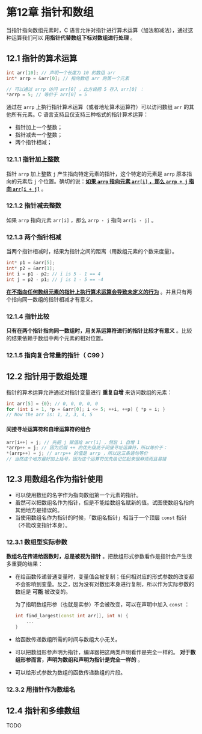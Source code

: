 # 第12章 指针和数组

当指针指向数组元素时，C 语言允许对指针进行算术运算（加法和减法），通过这种运算我们可以 **用指针代替数组下标对数组进行处理** 。

## 12.1 指针的算术运算

```C++
int arr[10]; // 声明一个长度为 10 的数组 arr
int* arrp = &arr[0]; // 指向数组 arr 的第一个元素

// 可以通过 arrp 访问 arr[0] ，比方说把 5 存入 arr[0] ：
*arrp = 5; // 等价于 arr[0] = 5
```

通过在 `arrp` 上执行指针算术运算（或者地址算术运算符）可以访问数组 `arr` 的其他所有元素。C 语言支持且仅支持三种格式的指针算术运算：

* 指针加上一个整数；
* 指针减去一个整数；
* 两个指针相减；

### 12.1.1 指针加上整数

指针 `arrp` 加上整数 `j` 产生指向特定元素的指针，这个特定的元素是 `arrp` 原本指向的元素后 `j` 个位置。确切的说：**<u>如果 `arrp` 指向元素 `arr[i]` ，那么 `arrp + j` 指向 `arr[i + j]`</u>** 。

### 12.1.2 指针减去整数

如果 `arrp` 指向元素 `arr[i]` ，那么 `arrp - j` 指向 `arr[i - j]` 。

### 12.1.3 两个指针相减

当两个指针相减时，结果为指针之间的距离（用数组元素的个数来度量）。

```C++
int* p1 = &arr[5];
int* p2 = &arr[1];
int i = p1 - p2; // i is 5 - 1 == 4
int j = p2 - p1; // j is 1 - 5 == -4
```

**<u>在不指向任何数组元素的指针上执行算术运算会导致未定义的行为</u>** 。并且只有两个指向同一数组的指针相减才有意义。

### 12.1.4 指针比较

**只有在两个指针指向同一数组时，用关系运算符进行的指针比较才有意义** 。比较的结果依赖于数组中两个元素的相对位置。

### 12.1.5 指向复合常量的指针（ C99 ）

## 12.2 指针用于数组处理

指针的算术运算允许通过对指针变量进行 **重复自增** 来访问数组的元素：

```C++
int arr[5] = {0}; // 0, 0, 0, 0, 0
for (int i = 1, *p = &arr[0]; i <= 5; ++i, ++p) { *p = i; }
// Now the arr is: 1, 2, 3, 4, 5
```

#### 间接寻址运算符和自增运算符的组合

```C++
arr[i++] = j; // 先把 j 赋值给 arr[i] ，然后 i 自增 1
*arrp++ = j; // 因为后缀 ++ 的优先级高于间接寻址运算符，所以等价于：
*(arrp++) = j; // arrp++ 的值是 arrp ，所以这三条语句等价
// 当然这个地方最好加上括号，因为这个运算符优先级记忆起来很麻烦而且易错
```

## 12.3 用数组名作为指针使用

* 可以使用数组的名字作为指向数组第一个元素的指针。
* 虽然可以把数组名作为指针，但是不能给数组名赋新的值。试图使数组名指向其他地方是错误的。
* 当使用数组名作为指针的时候，「数组名指针」相当于一个顶层 `const` 指针（不能改变指针本身）。

### 12.3.1 数组型实际参数

**数组名在传递给函数时，总是被视为指针** 。把数组形式参数看作是指针会产生很多重要的结果：

* 在给函数传递普通变量时，变量值会被复制；任何相对应的形式参数的改变都不会影响到变量。反之，因为没有对数组本身进行复制，所以作为实际参数的数组是 **可能** 被改变的。

  为了指明数组形参（也就是实参）不会被改变，可以在声明中加入 `const` ：

  ```C++
  int find_largest(const int arr[], int n) {
      ...
  }
  ```
* 给函数传递数组所需的时间与数组大小无关。
* 可以把数组形参声明为指针，编译器把这两类声明看作是完全一样的。 **对于数组形参而言，声明为数组和声明为指针是完全一样的** 。
* 可以给形式参数为数组的函数传递数组的片段。

### 12.3.2 用指针作为数组名

## 12.4 指针和多维数组

TODO
